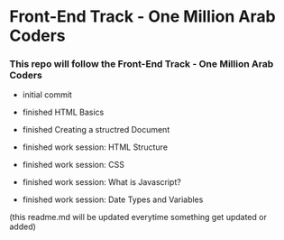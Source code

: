 # Front-End Track - One Million Arab Coders


### This repo will follow the Front-End Track - One Million Arab Coders

- initial commit

- finished HTML Basics

- finished Creating a structred Document

- finished work session: HTML Structure

- finished work session: CSS

- finished work session: What is Javascript?

- finished work session: Date Types and Variables

(this readme.md will be updated everytime something get updated or added)
